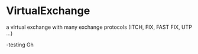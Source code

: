VirtualExchange
===============

a virtual exchange with many exchange protocols (ITCH, FIX, FAST FIX, UTP ...)

-testing Gh
